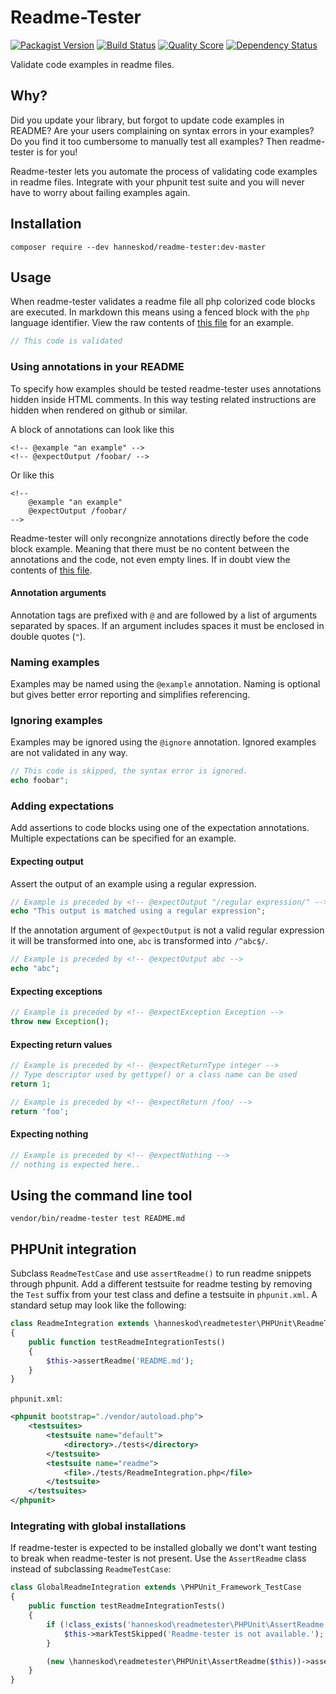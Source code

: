 Readme-Tester
=============

[![Packagist Version](https://img.shields.io/packagist/v/hanneskod/readme-tester.svg?style=flat-square)](https://packagist.org/packages/hanneskod/readme-tester)
[![Build Status](https://img.shields.io/travis/hanneskod/readme-tester/master.svg?style=flat-square)](https://travis-ci.org/hanneskod/readme-tester)
[![Quality Score](https://img.shields.io/scrutinizer/g/hanneskod/readme-tester.svg?style=flat-square)](https://scrutinizer-ci.com/g/hanneskod/readme-tester)
[![Dependency Status](https://img.shields.io/gemnasium/hanneskod/readme-tester.svg?style=flat-square)](https://gemnasium.com/hanneskod/readme-tester)

Validate code examples in readme files.

Why?
----
Did you update your library, but forgot to update code examples in README? Are
your users complaining on syntax errors in your examples? Do you find it too
cumbersome to manually test all examples? Then readme-tester is for you!

Readme-tester lets you automate the process of validating code examples in
readme files. Integrate with your phpunit test suite and you will never have to
worry about failing examples again.

Installation
------------
```shell
composer require --dev hanneskod/readme-tester:dev-master
```

Usage
-----
When readme-tester validates a readme file all php colorized code blocks are
executed. In markdown this means using a fenced block with the `php` language
identifier. View the raw contents of [this file](/README.md) for an example.

```php
// This code is validated
```

### Using annotations in your README

To specify how examples should be tested readme-tester uses annotations hidden
inside HTML comments. In this way testing related instructions are hidden when
rendered on github or similar.

A block of annotations can look like this

```
<!-- @example "an example" -->
<!-- @expectOutput /foobar/ -->
```

Or like this

```
<!--
    @example "an example"
    @expectOutput /foobar/
-->
```

Readme-tester will only recongnize annotations directly before the code block
example. Meaning that there must be no content between the annotations and the
code, not even empty lines. If in doubt view the contents of
[this file](/README.md).

#### Annotation arguments

Annotation tags are prefixed with `@` and are followed by a list of arguments
separated by spaces. If an argument includes spaces it must be enclosed in
double quotes (`"`).

### Naming examples

Examples may be named using the `@example` annotation. Naming is optional but
gives better error reporting and simplifies referencing.

### Ignoring examples

Examples may be ignored using the `@ignore` annotation. Ignored examples are
not validated in any way.

<!-- @ignore -->
```php
// This code is skipped, the syntax error is ignored.
echo foobar";
```

### Adding expectations

Add assertions to code blocks using one of the expectation annotations.
Multiple expectations can be specified for an example.

#### Expecting output

Assert the output of an example using a regular expression.

<!-- @expectOutput "/regular expression/" -->
```php
// Example is preceded by <!-- @expectOutput "/regular expression/" -->
echo "This output is matched using a regular expression";
```

If the annotation argument of `@expectOutput` is not a valid regular expression
it will be transformed into one, `abc` is transformed into `/^abc$/`.

<!-- @expectOutput abc -->
```php
// Example is preceded by <!-- @expectOutput abc -->
echo "abc";
```

#### Expecting exceptions

<!-- @expectException Exception -->
```php
// Example is preceded by <!-- @expectException Exception -->
throw new Exception();
```

#### Expecting return values

<!-- @expectReturnType integer -->
```php
// Example is preceded by <!-- @expectReturnType integer -->
// Type descriptor used by gettype() or a class name can be used
return 1;
```

<!-- @expectReturn /foo/ -->
```php
// Example is preceded by <!-- @expectReturn /foo/ -->
return 'foo';
```
#### Expecting nothing

<!-- @expectNothing -->
```php
// Example is preceded by <!-- @expectNothing -->
// nothing is expected here..
```

Using the command line tool
---------------------------
```shell
vendor/bin/readme-tester test README.md
```

PHPUnit integration
-------------------
Subclass `ReadmeTestCase` and use `assertReadme()` to run readme snippets
through phpunit. Add a different testsuite for readme testing by removing the
`Test` suffix from your test class and define a testsuite in `phpunit.xml`.
A standard setup may look like the following:

```php
class ReadmeIntegration extends \hanneskod\readmetester\PHPUnit\ReadmeTestCase
{
    public function testReadmeIntegrationTests()
    {
        $this->assertReadme('README.md');
    }
}
```

`phpunit.xml`:

```xml
<phpunit bootstrap="./vendor/autoload.php">
    <testsuites>
        <testsuite name="default">
            <directory>./tests</directory>
        </testsuite>
        <testsuite name="readme">
            <file>./tests/ReadmeIntegration.php</file>
        </testsuite>
    </testsuites>
</phpunit>
```

### Integrating with global installations

If readme-tester is expected to be installed globally we dont't want testing to
break when readme-tester is not present. Use the `AssertReadme` class instead
of subclassing `ReadmeTestCase`:

```php
class GlobalReadmeIntegration extends \PHPUnit_Framework_TestCase
{
    public function testReadmeIntegrationTests()
    {
        if (!class_exists('hanneskod\readmetester\PHPUnit\AssertReadme')) {
            $this->markTestSkipped('Readme-tester is not available.');
        }

        (new \hanneskod\readmetester\PHPUnit\AssertReadme($this))->assertReadme('README.md');
    }
}
```
